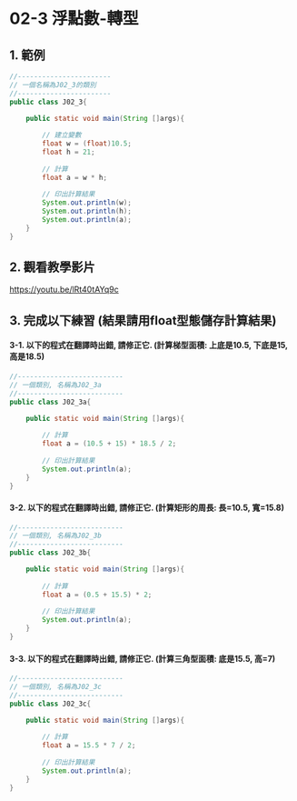 # 02-3 浮點數-轉型

## 1. 範例
``` java
//-----------------------
// 一個名稱為J02_3的類別
//-----------------------
public class J02_3{

    public static void main(String []args){
        
        // 建立變數
        float w = (float)10.5;
        float h = 21;               
 
        // 計算
        float a = w * h;
        
        // 印出計算結果
        System.out.println(w);
        System.out.println(h);
        System.out.println(a);
    }
}
``` 

## 2. 觀看教學影片
https://youtu.be/lRt40tAYq9c


## 3. 完成以下練習 (結果請用float型態儲存計算結果)

#### 3-1. 以下的程式在翻譯時出錯, 請修正它. (計算梯型面積: 上底是10.5, 下底是15, 高是18.5)
``` java
//--------------------------
// 一個類別, 名稱為J02_3a
//--------------------------
public class J02_3a{

    public static void main(String []args){
        
        // 計算
        float a = (10.5 + 15) * 18.5 / 2;
       
        // 印出計算結果
        System.out.println(a);
    }
}
``` 

#### 3-2. 以下的程式在翻譯時出錯, 請修正它. (計算矩形的周長: 長=10.5, 寬=15.8)
``` java
//--------------------------
// 一個類別, 名稱為J02_3b
//--------------------------
public class J02_3b{

    public static void main(String []args){
        
        // 計算
        float a = (0.5 + 15.5) * 2;
       
        // 印出計算結果
        System.out.println(a);
    }
}
``` 

#### 3-3. 以下的程式在翻譯時出錯, 請修正它. (計算三角型面積: 底是15.5, 高=7) 
``` java
//--------------------------
// 一個類別, 名稱為J02_3c
//--------------------------
public class J02_3c{

    public static void main(String []args){
        
        // 計算
        float a = 15.5 * 7 / 2;
       
        // 印出計算結果
        System.out.println(a);
    }
}
``` 
